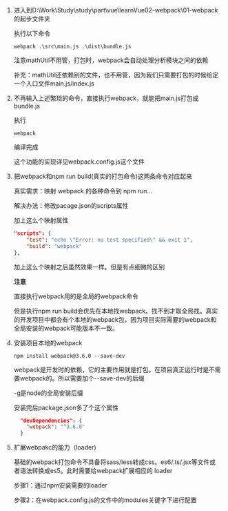 1. 进入到D:\Work\Study\study\part\vue\learnVue02-webpack\01-webpack的起步文件夹

   执行以下命令

   ```she
   webpack .\src\main.js .\dist\bundle.js
   ```

   注意mathUtil不用管，打包时，webpack会自动处理分析模块之间的依赖 

   补充：mathUtil还依赖别的文件，也不用管，因为我们只需要打包的时候给定一个入口文件main.js/index.js

2. 不再输入上述繁琐的命令，直接执行webpack，就能把main.js打包成bundle.js

   执行

   ```shell
   webpack
   ```

   编译完成
   
   这个功能的实现详见webpack.config.js这个文件

3. 把webpack和npm run build(真实的打包命令)这两条命令对应起来

   真实需求：映射 webpack 的各种命令到 npm run... 

   解决办法：修改pacage.json的scripts属性

   加上这么个映射属性

   ```json
   "scripts": {
       "test": "echo \"Error: no test specified\" && exit 1",
       "build": "webpack"
   },
   ```

   加上这么个映射之后虽然效果一样。但是有点细微的区别

   **注意**

   直接执行webpack用的是全局的webpack命令

   但是执行npm run build会优先在本地找webpack。找不到才取全局找。真实的开发项目中都会有个本地的webpack包，因为项目实际需要的webpack和全局安装的webpack可能版本不一致。

4. 安装项目本地的webpack

   ```shell
   npm install webpack@3.6.0 --save-dev 
   ```

   webpack是开发时的依赖，它的主要作用就是打包。在项目真正运行时是不需要webpack的。所以需要加个--save-dev的后缀

   -g是node的全局安装后缀

   安装完后package.json多了个这个属性

   ```json
     "devDependencies": {
       "webpack": "^3.6.0"
     }
   ```

5. 扩展webpakc的能力（loader)

   基础的webpack打包命令不具备将sass/less转成css。es6/.ts/.jsx等文件或者语法转换成es5。此时需要给webpack扩展相应的 loader

   步骤1：通过npm安装需要的loader

   步骤2：在webpack.config.js的文件中的modules关键字下进行配置

